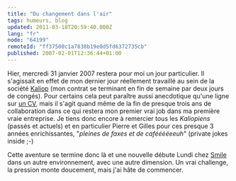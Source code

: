 ```yaml
---
title: "Du changement dans l'air"
tags: humeurs, blog
updated: 2011-03-18T20:59:40.000Z
lang: "fr"
node: "64199"
remoteId: "ff37500c1a7838b19e0d5fd6372735cb"
published: 2007-02-01T12:36:44+01:00
---
```


Hier, mercredi 31 janvier 2007 restera pour moi un jour particulier. Il s'agissait en effet de mon dernier jour réellement travaillé au sein de la société [Kaliop](http://www.kaliop.com) (mon contrat se terminant en fin de semaine par deux jours de congés). Pour certains cela peut paraître aussi anecdotique qu'une ligne sur [un CV](/page/cv-fr), mais il s'agit quand même de la fin de presque trois ans de collaboration dans ce qui restera mon premier vrai job dans ma première vraie entreprise. Je tiens donc encore à remercier tous les *Kaliopiens* (passés et actuels) et en particulier Pierre et Gilles pour ces presque 3 années enrichissantes, &quot;*pleines de faxes et de cafééééeeuh*&quot; (private jokes inside ;-)


Cette aventure se termine donc là et une nouvelle débute Lundi chez [Smile](http://www.smile.fr) dans un autre environnement, avec une autre dimension. Un vrai challenge, la pression monte doucement, mais j'ai hâte de commencer.

